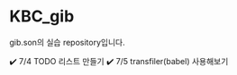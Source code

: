 # KBC_gib
gib.son의 실습 repository입니다.

:heavy_check_mark: 7/4 TODO 리스트 만들기
:heavy_check_mark: 7/5 transfiler(babel) 사용해보기
